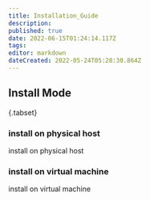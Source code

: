 ```yaml
---
title: Installation_Guide
description: 
published: true
date: 2022-06-15T01:24:14.117Z
tags: 
editor: markdown
dateCreated: 2022-05-24T05:28:30.864Z
---
```


## Install Mode 
{.tabset}
### install on physical host
install on physical host
### install on virtual machine
install on virtual machine
